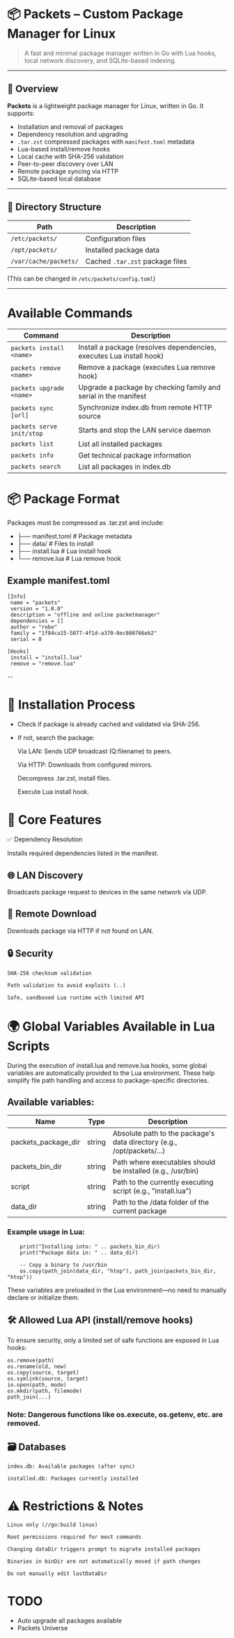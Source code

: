 # 📦 Packets – Custom Package Manager for Linux

> A fast and minimal package manager written in Go with Lua hooks, local network discovery, and SQLite-based indexing.

---

## 📘 Overview

**Packets** is a lightweight package manager for Linux, written in Go. It supports:

- Installation and removal of packages
- Dependency resolution and upgrading
- `.tar.zst` compressed packages with `manifest.toml` metadata
- Lua-based install/remove hooks
- Local cache with SHA-256 validation
- Peer-to-peer discovery over LAN
- Remote package syncing via HTTP
- SQLite-based local database

---

## 📁 Directory Structure

| Path                  | Description                      |
|-----------------------|----------------------------------|
| `/etc/packets/`       | Configuration files              |
| `/opt/packets/`       | Installed package data           |
| `/var/cache/packets/` | Cached `.tar.zst` package files  |

(This can be changed in `/etc/packets/config.toml`)

---

# Available Commands

| Command                   | Description                                                                |
|---------------------------|----------------------------------------------------------------------------|
|`packets install <name>`	|    Install a package (resolves dependencies, executes Lua install hook)    |
|`packets remove <name>`	|    Remove a package (executes Lua remove hook)                             |
|`packets upgrade <name>`	|    Upgrade a package by checking family and serial in the manifest         |
|`packets sync [url]`	    |    Synchronize index.db from remote HTTP source                            |
|`packets serve init/stop`  |    Starts and stop the LAN service daemon                                  |
|`packets list`	            |    List all installed packages                                             |
|`packets info`             |    Get technical package information                                       |
|`packets search`           |    List all packages in index.db                                           |

# 📦 Package Format

Packages must be compressed as .tar.zst and include:


- ├── manifest.toml       # Package metadata
- ├── data/               # Files to install
- ├── install.lua         # Lua install hook
- └── remove.lua          # Lua remove hook


## Example manifest.toml
    [Info]
     name = "packets"
     version = "1.0.0"
     description = "offline and online packetmanager"
     dependencies = []
     author = "robo"
     family = "1f84ca15-5077-4f1d-a370-0ec860766eb2"
     serial = 0

    [Hooks]
     install = "install.lua"
     remove = "remove.lua"

--
# 🔄 Installation Process

- Check if package is already cached and validated via SHA-256.

- If not, search the package:

    Via LAN: Sends UDP broadcast (Q:filename) to peers.

    Via HTTP: Downloads from configured mirrors.

    Decompress .tar.zst, install files.

    Execute Lua install hook.

# 🧩 Core Features
✅ Dependency Resolution

Installs required dependencies listed in the manifest.
## 🌐 LAN Discovery

Broadcasts package request to devices in the same network via UDP.
## 📡 Remote Download

Downloads package via HTTP if not found on LAN.
## 🔒 Security

    SHA-256 checksum validation

    Path validation to avoid exploits (..)

    Safe, sandboxed Lua runtime with limited API


# 🌍 Global Variables Available in Lua Scripts

During the execution of install.lua and remove.lua hooks, some global variables are automatically provided to the Lua environment. These help simplify file path handling and access to package-specific directories.
## Available variables:

|Name	             |Type	  |  Description
|--------------------|--------|--------------------------------------------------------------------------|
|packets_package_dir |	string|	Absolute path to the package's data directory (e.g., /opt/packets/...)   | 
| packets_bin_dir      |  string| Path where executables should be installed (e.g., /usr/bin)            |
|script              |  string|	Path to the currently executing script (e.g., "install.lua")             |
|data_dir            |  string|	Path to the /data folder of the current package                          |
### Example usage in Lua:

        print("Installing into: " .. packets_bin_dir)
        print("Package data in: " .. data_dir)

        -- Copy a binary to /usr/bin
        os.copy(path_join(data_dir, "htop"), path_join(packets_bin_dir, "htop"))

These variables are preloaded in the Lua environment—no need to manually declare or initialize them.


## 🛠️ Allowed Lua API (install/remove hooks)

To ensure security, only a limited set of safe functions are exposed in Lua hooks:

    os.remove(path)
    os.rename(old, new)
    os.copy(source, target)
    os.symlink(source, target)
    io.open(path, mode)
    os.mkdir(path, filemode)
    path_join(...) 

### Note: Dangerous functions like os.execute, os.getenv, etc. are removed.
## 🗃️ Databases

    index.db: Available packages (after sync)

    installed.db: Packages currently installed

# ⚠️ Restrictions & Notes

    Linux only (//go:build linux)

    Root permissions required for most commands

    Changing dataDir triggers prompt to migrate installed packages

    Binaries in binDir are not automatically moved if path changes

    Do not manually edit lastDataDir


# TODO

- Auto upgrade all packages available
- Packets Universe
